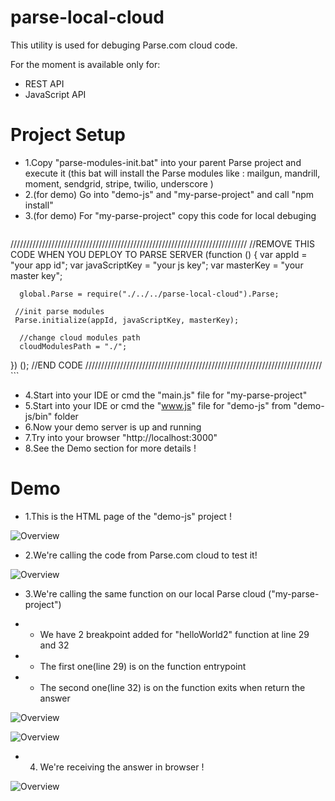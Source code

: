 parse-local-cloud
=====================================================
This utility is used for debuging Parse.com cloud code.

For the moment is available only for:

* REST API
* JavaScript API

Project Setup
=====================================================
* 1.Copy "parse-modules-init.bat" into your parent Parse project and execute it (this bat will install the Parse modules like : mailgun, mandrill, moment, sendgrid, stripe, twilio, underscore )
* 2.(for demo) Go into "demo-js" and "my-parse-project" and call "npm install"
* 3.(for demo) For "my-parse-project" copy this code for local debuging 
    ```javascript
///////////////////////////////////////////////////////////////////////////
//REMOVE THIS CODE WHEN YOU DEPLOY TO PARSE SERVER
(function () {
      var appId = "your app id";
      var javaScriptKey = "your js key";
      var masterKey = "your master key";

      global.Parse = require("./../../parse-local-cloud").Parse;

     //init parse modules
     Parse.initialize(appId, javaScriptKey, masterKey);

      //change cloud modules path
      cloudModulesPath = "./";
})
();
//END CODE
///////////////////////////////////////////////////////////////////////////
    ```
* 4.Start into your IDE or cmd the "main.js" file for "my-parse-project"
* 5.Start into your IDE or cmd the "www.js" file for "demo-js" from "demo-js/bin" folder
* 6.Now your demo server is up and running
* 7.Try into your browser "http://localhost:3000"
* 8.See the Demo section for more details !

Demo
=====================================================
* 1.This is the HTML page of the "demo-js" project !

![Overview](https://github.com/mariusciocan/parse-local-cloud/blob/master/demo-js/public/images/demo-first-screen.png?raw=true "Demo")

* 2.We're calling the code from Parse.com cloud to test it! 

![Overview](https://github.com/mariusciocan/parse-local-cloud/blob/master/demo-js/public/images/demo-loading-parse.png?raw=true "Parse calls")

* 3.We're calling the same function on our local Parse cloud ("my-parse-project")

* * We have 2 breakpoint added for "helloWorld2" function at line 29 and 32

* * The first one(line 29) is on the function entrypoint

* * The second one(line 32) is on the function exits when return the answer


![Overview](https://github.com/mariusciocan/parse-local-cloud/blob/master/demo-js/public/images/demo-loading-local.png?raw=true "Local Parse call")


![Overview](https://github.com/mariusciocan/parse-local-cloud/blob/master/demo-js/public/images/demo-loading-local-response.png?raw=true "Local Parse response")


* 4. We're receiving the answer in browser ! 


![Overview](https://github.com/mariusciocan/parse-local-cloud/blob/master/demo-js/public/images/demo-loading-local-demo.png?raw=true "Done")
